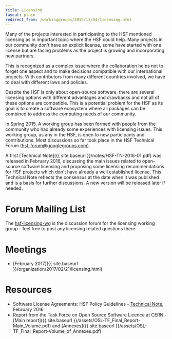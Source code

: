 ```yaml
---
title: Licensing
layout: plain
redirect_from: /workinggroups/2015/11/04/licensing.html
---
```


Many of the projects interested in participating to the HSF mentioned licensing
as in important topic where the HSF could help. Many projects in our community
don't have an explicit license, some have started with one license but are
facing problems as the project is growing and incorporating new partners.

This is recognized as a complex issue where the collaboration helps not to
forget one aspect and to make decisions compatible with our international
projects. With contributors from many different countries involved, we have to
deal with different laws and policies.

Despite the HSF is only about open-source software, there are several licensing
options with different advantages and drawbacks and not all of these options are
compatible. This is a potential problem for the HSF as its goal is to create a
software ecosystem where all packages can be combined to address the computing
needs of our community.

In Spring 2015, A working group has been formed with people from the community
who had already some experiences with licensing issues. This working group, as
any in the HSF, is open to new participants and contributions. Most discussions
so far took place in the HSF Technical Forum (<hsf-forum@googlegroups.com>).

A first [Technical Note]({{ site.baseurl }}/notes/HSF-TN-2016-01.pdf) was
released in February 2016, discussing the main issues related to open-source
software licensing and proposing some licensing recommendations for HSF projects
which don't have already a well established license. This Technical Note
reflects the consensus at the date when it was published and is a basis for
further discussions. A new version will be released later if needed.

# Forum Mailing List

The
[hsf-licensing-wg](https://groups.google.com/forum/#%21forum/hsf-licensing-wg)
is the discussion forum for the licensing working group - feel free to post any
licensing related questions there.

# Meetings

- [February 2017]({{ site.baseurl }}/organization/2017/02/21/licensing.html)

# Resources

- Software License Agreements: HSF Policy Guidelines -
  [Technical Note](http://hepsoftwarefoundation.org/notes/HSF-TN-2016-01.pdf),
  February 2016
- Report from the Task Force on Open Source Software Licence at CERN - [Main
  report]({{ site.baseurl }}/assets/OSL-TF_Final_Report-Main_Volume.pdf) and
  [Annexes]({{ site.baseurl }}/assets/OSL-TF_Final_Report-Volume_of_Annexes.pdf)
